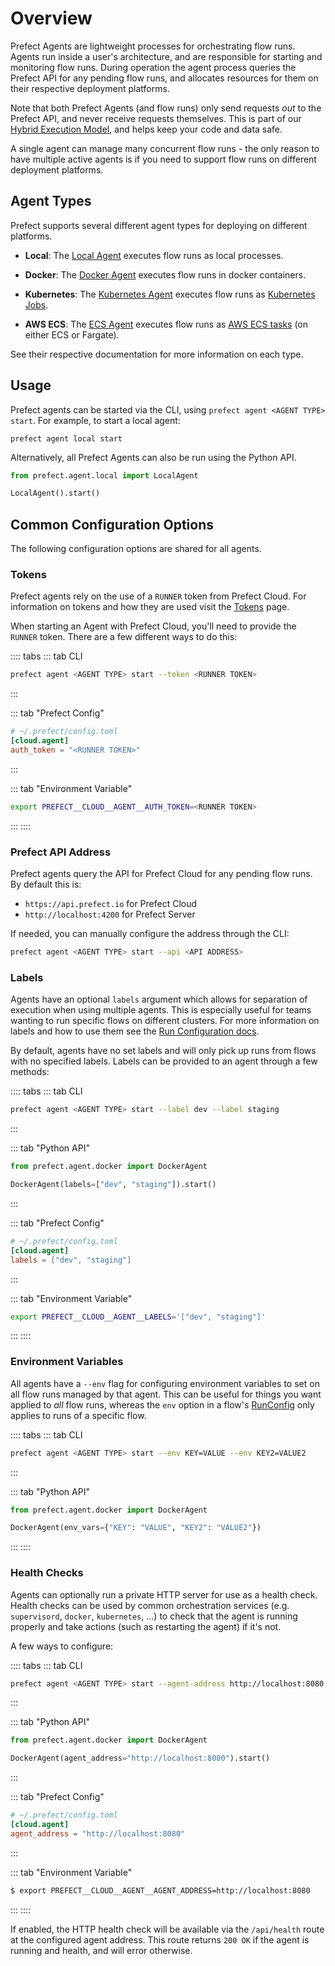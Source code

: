 # Overview

Prefect Agents are lightweight processes for orchestrating flow runs. Agents
run inside a user's architecture, and are responsible for starting and
monitoring flow runs. During operation the agent process queries the Prefect
API for any pending flow runs, and allocates resources for them on their
respective deployment platforms.

Note that both Prefect Agents (and flow runs) only send requests _out_ to the
Prefect API, and never receive requests themselves. This is part of our [Hybrid
Execution
Model](https://medium.com/the-prefect-blog/the-prefect-hybrid-model-1b70c7fd296),
and helps keep your code and data safe.

A single agent can manage many concurrent flow runs - the only reason to have
multiple active agents is if you need to support flow runs on different
deployment platforms.

## Agent Types

Prefect supports several different agent types for deploying on different
platforms.

- **Local**: The [Local Agent](./local.md) executes flow runs as local processes.

- **Docker**: The [Docker Agent](./docker.md) executes flow runs in docker
  containers.

- **Kubernetes**: The [Kubernetes Agent](./kubernetes.md) executes flow runs as
  [Kubernetes Jobs](https://kubernetes.io/docs/concepts/workloads/controllers/job/).

- **AWS ECS**: The [ECS Agent](./ecs.md) executes flow runs as [AWS ECS
  tasks](https://aws.amazon.com/ecs/) (on either ECS or Fargate).

See their respective documentation for more information on each type.

## Usage

Prefect agents can be started via the CLI, using `prefect agent <AGENT TYPE>
start`. For example, to start a local agent:

```
prefect agent local start
```

Alternatively, all Prefect Agents can also be run using the Python API.

```python
from prefect.agent.local import LocalAgent

LocalAgent().start()
```
## Common Configuration Options

The following configuration options are shared for all agents.

### Tokens <Badge text="Cloud"/>

Prefect agents rely on the use of a `RUNNER` token from Prefect Cloud. For
information on tokens and how they are used visit the
[Tokens](../concepts/tokens.html) page.

When starting an Agent with Prefect Cloud, you'll need to provide the `RUNNER`
token. There are a few different ways to do this:

:::: tabs
::: tab CLI
```bash
prefect agent <AGENT TYPE> start --token <RUNNER TOKEN>
```
:::

::: tab "Prefect Config"
```toml
# ~/.prefect/config.toml
[cloud.agent]
auth_token = "<RUNNER TOKEN>"
```
:::

::: tab "Environment Variable"
```bash
export PREFECT__CLOUD__AGENT__AUTH_TOKEN=<RUNNER TOKEN>
```
:::
::::

### Prefect API Address

Prefect agents query the API for Prefect Cloud for any pending flow runs. By
default this is:

- `https://api.prefect.io` for Prefect Cloud
- `http://localhost:4200` for Prefect Server

If needed, you can manually configure the address through the CLI:

```bash
prefect agent <AGENT TYPE> start --api <API ADDRESS>
```

### Labels

Agents have an optional `labels` argument which allows for separation of
execution when using multiple agents. This is especially useful for teams
wanting to run specific flows on different clusters. For more information on
labels and how to use them see the
[Run Configuration docs](../flow_config/run_configs.md#labels).

By default, agents have no set labels and will only pick up runs from flows
with no specified labels. Labels can be provided to an agent
through a few methods:

:::: tabs
::: tab CLI
```bash
prefect agent <AGENT TYPE> start --label dev --label staging
```
:::

::: tab "Python API"
```python
from prefect.agent.docker import DockerAgent

DockerAgent(labels=["dev", "staging"]).start()
```
:::

::: tab "Prefect Config"
```toml
# ~/.prefect/config.toml
[cloud.agent]
labels = ["dev", "staging"]
```
:::

::: tab "Environment Variable"
```bash
export PREFECT__CLOUD__AGENT__LABELS='["dev", "staging"]'
```
:::
::::

### Environment Variables

All agents have a `--env` flag for configuring environment variables to set on
all flow runs managed by that agent. This can be useful for things you want
applied to *all* flow runs, whereas the `env` option in a flow's
[RunConfig](/orchestration/flow_config/run_configs.md) only applies to runs of a
specific flow.

:::: tabs
::: tab CLI
```bash
prefect agent <AGENT TYPE> start --env KEY=VALUE --env KEY2=VALUE2
```
:::

::: tab "Python API"
```python
from prefect.agent.docker import DockerAgent

DockerAgent(env_vars={"KEY": "VALUE", "KEY2": "VALUE2"})
```
:::
::::

### Health Checks

Agents can optionally run a private HTTP server for use as a health check.
Health checks can be used by common orchestration services (e.g.
`supervisord`, `docker`, `kubernetes`, ...) to check that the agent is
running properly and take actions (such as restarting the agent) if it's not.

A few ways to configure:

:::: tabs
::: tab CLI
```bash
prefect agent <AGENT TYPE> start --agent-address http://localhost:8080
```
:::

::: tab "Python API"
```python
from prefect.agent.docker import DockerAgent

DockerAgent(agent_address="http://localhost:8080").start()
```
:::

::: tab "Prefect Config"
```toml
# ~/.prefect/config.toml
[cloud.agent]
agent_address = "http://localhost:8080"
```
:::

::: tab "Environment Variable"
```bash
$ export PREFECT__CLOUD__AGENT__AGENT_ADDRESS=http://localhost:8080
```
:::
::::

If enabled, the HTTP health check will be available via the `/api/health`
route at the configured agent address. This route returns `200 OK` if the
agent is running and health, and will error otherwise.
